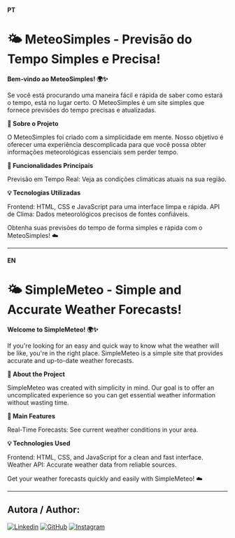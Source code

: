 #### PT

# 🌤️ MeteoSimples - Previsão do Tempo Simples e Precisa!
**Bem-vindo ao MeteoSimples! 🌍✨**

Se você está procurando uma maneira fácil e rápida de saber como estará o tempo, está no lugar certo. O MeteoSimples é um site simples que fornece previsões do tempo precisas e atualizadas.

**🚀 Sobre o Projeto**

O MeteoSimples foi criado com a simplicidade em mente. Nosso objetivo é oferecer uma experiência descomplicada para que você possa obter informações meteorológicas essenciais sem perder tempo.

**🌟 Funcionalidades Principais**

Previsão em Tempo Real: Veja as condições climáticas atuais na sua região.

**💡 Tecnologias Utilizadas**

Frontend: HTML, CSS e JavaScript para uma interface limpa e rápida.
API de Clima: Dados meteorológicos precisos de fontes confiáveis.

Obtenha suas previsões do tempo de forma simples e rápida com o MeteoSimples! ☁️

----------------------------------------------------------------------------------------------------------------------

#### EN

# 🌤️ SimpleMeteo - Simple and Accurate Weather Forecasts!
**Welcome to SimpleMeteo! 🌍✨**

If you're looking for an easy and quick way to know what the weather will be like, you're in the right place. SimpleMeteo is a simple site that provides accurate and up-to-date weather forecasts.

**🚀 About the Project**

SimpleMeteo was created with simplicity in mind. Our goal is to offer an uncomplicated experience so you can get essential weather information without wasting time.

**🌟 Main Features**

Real-Time Forecasts: See current weather conditions in your area.

**💡 Technologies Used**

Frontend: HTML, CSS, and JavaScript for a clean and fast interface.
Weather API: Accurate weather data from reliable sources.

Get your weather forecasts quickly and easily with SimpleMeteo! ☁️


-----------------------------------------------------------------------------------------------------------

## Autora / Author:
[![Linkedin](https://img.shields.io/badge/-LinkedIn-blue?style=flat&logo=Linkedin&logoColor=white)](https://www.linkedin.com/in/maria-eduarda-a-58238b1a1?) [![GitHub](https://img.shields.io/badge/-GitHub-181717?style=flat&logo=github)](https://github.com/Dudahh18) [![Instagram](https://img.shields.io/badge/-Instagram-E4405F?style=flat&logo=instagram&logoColor=white)](https://www.instagram.com/_dudahh.18?igsh=MXZpdHhnamNmbjMx)

